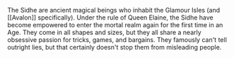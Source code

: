 The Sidhe are ancient magical beings who inhabit the Glamour Isles (and [[Avalon]] specifically).  Under the rule of Queen Elaine, the Sidhe have become empowered to enter the mortal realm again for the first time in an Age.  They come in all shapes and sizes, but they all share a nearly obsessive passion for tricks, games, and bargains.  They famously can't tell outright lies, but that certainly doesn't stop them from misleading people.